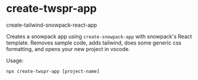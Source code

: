 # create-twspr-app
create-tailwind-snowpack-react-app

Creates a snowpack app using `create-snowpack-app` with snowpack's React template.  Removes sample code, adds tailwind, does some generic css formatting, and opens your new project in vscode.

Usage:

`npx create-twspr-app [project-name]`
